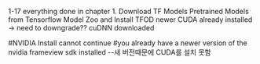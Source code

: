 1-17
everything done in chapter 1. Download TF Models Pretrained Models from Tensorflow Model Zoo and Install TFOD 
newer CUDA already installed -> need to downgrade??
cuDNN downloaded

#NVIDIA Install cannot continue
#you already have a newer version of the nvidia frameview sdk installed   --새 버전때문에 CUDA를 설치 못함